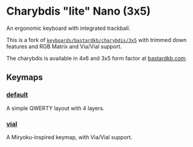 # Charybdis "lite" Nano (3x5)

An ergonomic keyboard with integrated trackball.

This is a fork of
[`keyboards/bastardkb/charybdis/3x5`](../../charybdis/3x5/readme.md) with
trimmed down features and RGB Matrix and Via/Vial support.

The charybdis is available in 4x6 and 3x5 form factor at
[bastardkb.com](https://bastardkb.com).

## Keymaps

### [default](keymaps/default)

A simple QWERTY layout with 4 layers.

### [vial](keymaps/vial)

A Miryoku-inspired keymap, with Via/Vial support.
